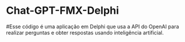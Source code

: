 # Chat-GPT-FMX-Delphi
#Esse código é uma aplicação em Delphi que usa a API do OpenAI para realizar perguntas e obter respostas usando inteligência artificial.
